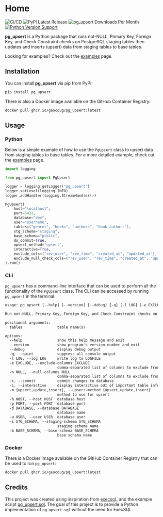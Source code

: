 # Home

[![CI/CD](https://github.com/geocoug/pg_upsert/actions/workflows/ci-cd.yml/badge.svg)](https://pypi.org/project/pg_upsert/)
[![PyPI Latest Release](https://img.shields.io/pypi/v/pg_upsert.svg)](https://pypi.org/project/pg_upsert/)
[![pg_upsert Downloads Per Month](https://img.shields.io/pypi/dm/pg_upsert.svg?label=pypi%20downloads)](https://pypi.org/project/pg_upsert/)
[![Python Version Support](https://img.shields.io/pypi/pyversions/pg_upsert.svg)](https://pypi.org/project/pg_upsert/)

**pg_upsert** is a Python package that runs not-NULL, Primary Key, Foreign Key, and Check Constraint checks on PostgreSQL staging tables then updates and inserts (upsert) data from staging tables to base tables.

Looking for examples? Check out the [examples](./examples.md) page.

## Installation

You can install **pg_upsert** via pip from PyPI:

```bash
pip install pg_upsert
```

There is also a Docker image available on the GitHub Container Registry:

```bash
docker pull ghcr.io/geocoug/pg_upsert:latest
```

## Usage

### Python

Below is a simple example of how to use the `PgUpsert` class to upsert data from staging tables to base tables. For a more detailed example, check out the [examples](./examples.md) page.

```python
import logging

from pg_upsert import PgUpsert

logger = logging.getLogger("pg_upsert")
logger.setLevel(logging.INFO)
logger.addHandler(logging.StreamHandler())

PgUpsert(
    host="localhost",
    port=5432,
    database="dev",
    user="username",
    tables=("genres", "books", "authors", "book_authors"),
    stg_schema="staging",
    base_schema="public",
    do_commit=True,
    upsert_method="upsert",
    interactive=True,
    exclude_cols=("rev_user", "rev_time", "created_at", "updated_at"),
    exclude_null_check_cols=("rev_user", "rev_time", "created_at", "updated_at", "alias"),
).run()
```

### CLI

`pg_upsert` has a command-line interface that can be used to perform all the functionality of the `PgUpsert` class. The CLI can be accessed by running `pg_upsert` in the terminal.

```txt
usage: pg_upsert [--help] [--version] [--debug] [-q] [-l LOG] [-e EXCLUDE] [-n NULL] [-c] [-i] [-m {upsert,update,insert}] -h HOST -p PORT -d DATABASE -u USER -s STG_SCHEMA -b BASE_SCHEMA tables [tables ...]

Run not-NULL, Primary Key, Foreign Key, and Check Constraint checks on staging tables then update and insert (upsert) data from staging tables to base tables.

positional arguments:
  tables                table name(s)

options:
  --help                show this help message and exit
  --version             show program's version number and exit
  --debug               display debug output
  -q, --quiet           suppress all console output
  -l LOG, --log LOG     write log to LOGFILE
  -e EXCLUDE, --exclude-columns EXCLUDE
                        comma-separated list of columns to exclude from null checks
  -n NULL, --null-columns NULL
                        comma-separated list of columns to exclude from null checks
  -c, --commit          commit changes to database
  -i, --interactive     display interactive GUI of important table information
  -m {upsert,update,insert}, --upsert-method {upsert,update,insert}
                        method to use for upsert
  -h HOST, --host HOST  database host
  -p PORT, --port PORT  database port
  -d DATABASE, --database DATABASE
                        database name
  -u USER, --user USER  database user
  -s STG_SCHEMA, --staging-schema STG_SCHEMA
                        staging schema name
  -b BASE_SCHEMA, --base-schema BASE_SCHEMA
                        base schema name
```

### Docker

There is a Docker image available on the GitHub Container Registry that can be used to run `pg_upsert`:

```bash
docker pull ghcr.io/geocoug/pg_upsert:latest
```

## Credits

This project was created using inspiration from [execsql](https://execsql.readthedocs.io/en/latest/index.html)_ and the example script [pg_upsert.sql](https://osdn.net/projects/execsql-upsert/). The goal of this project is to provide a Python implementation of `pg_upsert.sql` without the need for ExecSQL.
